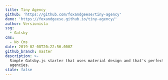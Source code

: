 ```yaml
---
title: Tiny Agency
github: 'https://github.com/foxandgeese/tiny-agency'
demo: 'https://foxandgeese.github.io/tiny-agency/'
author: Versionista
ssg:
  - Gatsby
cms:
  - No Cms
date: 2019-02-08T20:22:56.000Z
github_branch: master
description: >-
  Simple Gatsby.js starter that uses material design and that's perfect for tiny
  agencies.
stale: false
---
```

